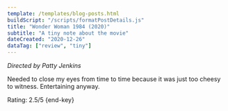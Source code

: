 ```yaml
---
template: /templates/blog-posts.html
buildScript: "/scripts/formatPostDetails.js"
title: "Wonder Woman 1984 (2020)"
subtitle: "A tiny note about the movie"
dateCreated: "2020-12-26"
dataTag: ["review", "tiny"]
---
```


_Directed by Patty Jenkins_

Needed to close my eyes from time to time because it was just too cheesy to witness. Entertaining anyway.

Rating: 2.5/5 {end-key}
